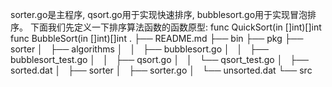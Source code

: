 
sorter.go是主程序,
qsort.go用于实现快速排序,
bubblesort.go用于实现冒泡排序。 
下面我们先定义一下排序算法函数的函数原型:
func QuickSort(in []int)[]int 
func BubbleSort(in []int)[]int
.
├── README.md
├── bin
├── pkg
├── sorter
│   ├── algorithms
│   │   ├── bubblesort.go
│   │   ├── bubblesort_test.go
│   │   ├── qsort.go
│   │   └── qsort_test.go
│   ├── sorted.dat
│   ├── sorter
│   ├── sorter.go
│   └── unsorted.dat
└── src

